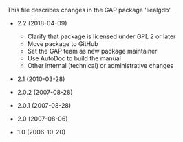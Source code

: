 This file describes changes in the GAP package 'liealgdb'.

* 2.2 (2018-04-09)

  - Clarify that package is licensed under GPL 2 or later
  - Move package to GitHub
  - Set the GAP team as new package maintainer
  - Use AutoDoc to build the manual
  - Other internal (technical) or administrative changes

* 2.1 (2010-03-28)

* 2.0.2 (2007-08-28)

* 2.0.1 (2007-08-28)

* 2.0 (2007-08-06)

* 1.0 (2006-10-20)
